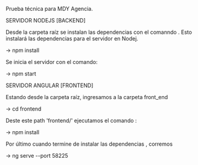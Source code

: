 Prueba técnica para MDY Agencia.


SERVIDOR NODEJS [BACKEND]


Desde la carpeta raíz se instalan las dependencias  con el comanndo . Esto instalará las dependencias para el servidor en Nodej.

-> npm install

Se inicia el servidor con el comando:

-> npm start




SERVIDOR ANGULAR [FRONTEND]

Estando desde la carpeta raíz, ingresamos a la carpeta front_end

-> cd frontend

Deste este path 'frontend/' ejecutamos el comando :

-> npm install

Por último cuando termine de instalar las dependencias , corremos 

-> ng serve --port 58225

